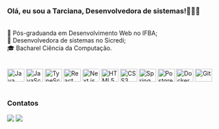 ### Olá, eu sou a Tarciana, Desenvolvedora de sistemas!👩🏽‍💻
<br>
<!--- 🔭 Estudante do Bootcamp Desenvolvedora Java Fullstack da Generation Brazil <br> -->
📖 Pós-graduanda em Desenvolvimento Web no IFBA; <br>
🧩 Desenvolvedora de sistemas no Sicredi;<br>
🎓 Bacharel Ciência da Computação. <br>

<br>
<div style="display: inline_block"><br> <!-- Linguagens --> <img align="center" title="Java" height="30" width="40" src="https://cdn.jsdelivr.net/gh/devicons/devicon/icons/java/java-original.svg" /> <img align="center" title="JavaScript" height="30" width="40" src="https://cdn.jsdelivr.net/gh/devicons/devicon/icons/javascript/javascript-original.svg" /> <img align="center" title="TypeScript" height="30" width="40" src="https://cdn.jsdelivr.net/gh/devicons/devicon/icons/typescript/typescript-original.svg" /> <!-- Frontend --> <img align="center" title="React" height="30" width="40" src="https://cdn.jsdelivr.net/gh/devicons/devicon/icons/react/react-original.svg" /> <img align="center" title="Next.js" height="30" width="40" src="https://cdn.jsdelivr.net/gh/devicons/devicon/icons/nextjs/nextjs-original.svg" style="background-color: white; border-radius: 4px;" /> <img align="center" title="HTML5" height="30" width="40" src="https://cdn.jsdelivr.net/gh/devicons/devicon/icons/html5/html5-original.svg" /> <img align="center" title="CSS3" height="30" width="40" src="https://cdn.jsdelivr.net/gh/devicons/devicon/icons/css3/css3-original.svg" /> <!-- Backend & APIs --> <img align="center" title="Spring" height="30" width="40" src="https://cdn.jsdelivr.net/gh/devicons/devicon/icons/spring/spring-original.svg" /> <!-- Banco de Dados --> <img align="center" title="PostgreSQL" height="30" width="40" src="https://cdn.jsdelivr.net/gh/devicons/devicon/icons/postgresql/postgresql-original.svg" /> <!-- Ferramentas --> <img align="center" title="Docker" height="30" width="40" src="https://cdn.jsdelivr.net/gh/devicons/devicon/icons/docker/docker-original.svg" /> <img align="center" title="Git" height="30" width="40" src="https://cdn.jsdelivr.net/gh/devicons/devicon/icons/git/git-original.svg" />
<br>
<div style="display: inline_block"><br>
 <h3>Contatos</h3>
  <a href = "mailto:tarcianasoliveira23@gmail.com"><img src="https://img.shields.io/badge/-Gmail-%23333?style=for-the-badge&logo=gmail&logoColor=white" target="_blank"></a>
  <a href="https://www.linkedin.com/in/tarciana-souza-oliveira-72127021a/" target="_blank"><img src="https://img.shields.io/badge/-LinkedIn-%230077B5?style=for-the-badge&logo=linkedin&logoColor=white" target="_blank"></a> 
</div>

